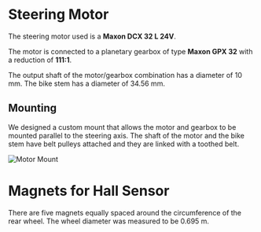 # Steering Motor

The steering motor used is a **Maxon DCX 32 L 24V**. 

The motor is connected to a planetary gearbox of type **Maxon GPX 32** with a reduction of **111:1**.

The output shaft of the motor/gearbox combination has a diameter of 10 mm. The bike stem has a diameter of 34.56 mm.


## Mounting

We designed a custom mount that allows the motor and gearbox to be mounted parallel to the steering axis. The shaft of the motor and the bike stem have belt pulleys attached and they are linked with a toothed belt. 

![Motor Mount](https://github.com/bababash/chalmersbike/blob/ca95ca650d8a636f9712292e4da3903c1294229d/wiki/Mechanical_MotorMount.jpg)

# Magnets for Hall Sensor

There are five magnets equally spaced around the circumference of the rear wheel. The wheel diameter was measured to be 0.695 m. 
